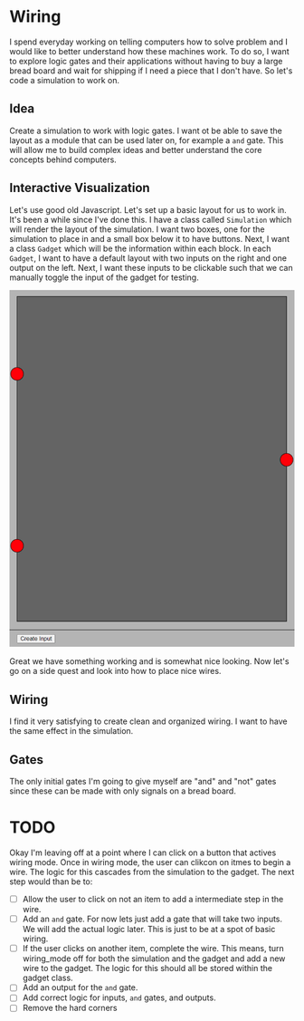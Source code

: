 # Wiring
I spend everyday working on telling computers how to solve problem and I would like to better understand how these machines work. To do so, I want to explore logic gates and their applications without having to buy a large bread board and wait for shipping if I need a piece that I don't have. So let's code a simulation to work on. 
## Idea
Create a simulation to work with logic gates. I want ot be able to save the layout as a module that can be used later on, for example a `and` gate. This will allow me to build complex ideas and better understand the core concepts behind computers.
## Interactive Visualization
Let's use good old Javascript. Let's set up a basic layout for us to work in. It's been a while since I've done this. I have a class called `Simulation` which will render the layout of the simulation. I want two boxes, one for the simulation to place in and a small box below it to have buttons. Next, I want a class `Gadget` which will be the information within each block. In each `Gadget`, I want to have a default layout with two inputs on the right and one output on the left. Next, I want these inputs to be clickable such that we can manually toggle the input of the gadget for testing. 

![alt text](images/image.png)

Great we have something working and is somewhat nice looking. Now let's go on a side quest and look into how to place nice wires.

## Wiring
I find it very satisfying to create clean and organized wiring. I want to have the same effect in the simulation.

## Gates
The only initial gates I'm going to give myself are "and" and "not" gates since these can be made with only signals on a bread board.

# TODO
Okay I'm leaving off at a point where I can click on a button that actives wiring mode. Once in wiring mode, the user can clikcon on itmes to begin a wire. The logic for this cascades from the simulation to the gadget. The next step would than be to:
- [ ] Allow the user to click on not an item to add a intermediate step in the wire.
- [ ] Add an `and` gate. For now lets just add a gate that will take two inputs. We will add the actual logic later. This is just to be at a spot of basic wiring.
- [ ] If the user clicks on another item, complete the wire. This means, turn wiring_mode off for both the simulation and the gadget and add a new wire to the gadget. The logic for this should all be stored within the gadget class. 
- [ ] Add an output for the `and` gate.
- [ ] Add correct logic for inputs, `and` gates, and outputs.
- [ ] Remove the hard corners